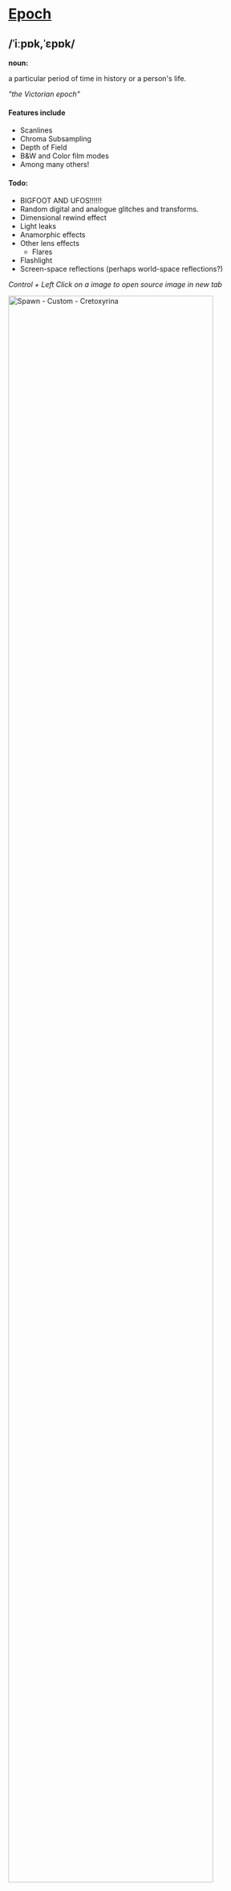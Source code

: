 # [Epoch](https://www.google.com/search?q=define+epoch)
## /ˈiːpɒk,ˈɛpɒk/
**noun:**

a particular period of time in history or a person's life.
	
*"the Victorian epoch"*

#### Features include
- Scanlines
- Chroma Subsampling
- Depth of Field
- B&W and Color film modes
- Among many others!

#### Todo:
- BIGFOOT AND UFOS!!!!!!
- Random digital and analogue glitches and transforms.
- Dimensional rewind effect
- Light leaks
- Anamorphic effects
- Other lens effects
	- Flares
- Flashlight
- Screen-space reflections (perhaps world-space reflections?)

*Control + Left Click on a image to open source image in new tab*

<a href="https://cdn.discordapp.com/attachments/837711298593685544/921693588876845096/2021-12-18_01.20.21.png">
	<img alt="Spawn - Custom - Cretoxyrina" src="https://cdn.discordapp.com/attachments/778098799192440882/922582925831192586/2021-12-18_01.20.21.jpg" width="90%">
	</a>

<p align="left">
    <a href="https://cdn.discordapp.com/attachments/705816123421098015/857316471586422824/bw-office.png">
        <img alt="Office - Black and White - JoubaMety" src="https://cdn.discordapp.com/attachments/705816123421098015/857316412171485244/bw-office.jpg" width="45%">
    </a>
    <a href="https://cdn.discordapp.com/attachments/705816123421098015/857316562667438080/bw-streetcorner.png">
        <img alt="Street Corner - Black and White - JoubaMety" src="https://cdn.discordapp.com/attachments/705816123421098015/857316487847739392/bw-streetcorner.jpg" width="45%">
    </a>
    <a href="https://cdn.discordapp.com/attachments/705816123421098015/857316711359447090/col-office.png">
        <img alt="Office - Color - JoubaMety" src="https://cdn.discordapp.com/attachments/705816123421098015/857316560183885834/col-office.jpg" width="45%">
    </a>
    <a href="https://cdn.discordapp.com/attachments/705816123421098015/857316867986817044/col-overlook.png">
        <img alt="Overlook - Color - JoubaMety" src="https://cdn.discordapp.com/attachments/705816123421098015/857316613606735893/col-overlook.jpg" width="45%">
    </a>
    <a href="https://cdn.discordapp.com/attachments/705816123421098015/857316757017460756/vhs-city.png">
        <img alt="City - VHS - shortnamesalex" src="https://cdn.discordapp.com/attachments/705816123421098015/857316616605270036/vhs-city.jpg" width="45%">
    </a>
    <a href="https://cdn.discordapp.com/attachments/705816123421098015/857316756837236756/vhs-skyline.png">
        <img alt="Skyline - VHS - shortnamesalex" src="https://cdn.discordapp.com/attachments/705816123421098015/857316616358592542/vhs-skyline.jpg" width="45%">
    </a>
</p>

### BUFFER USAGE:

buffer|Read|Write|composite0|composite3|composite6|composite15
------|----|-----|----------|----------|----------|-----------
colortex0|0 3 6 15|GB 0 3 6 15|color.rgb, coc.a|color.rgb, filmspot.a|color.rgb|color.rgb
colortex1|3 15|3 15|N/A|color.rgb delayed|N/A|exposure.a
colortex2|GB 3 6|6|N/A|N/A|color.rgb accum|N/A
colortex3|2|6|N/A|N/A|CRT Texture|N/A
colortex4|3|0 1 2|N/A|Bloom|N/A|N/A
colortex5|3|0|Flares|N/A|N/A|N/A
